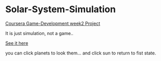 # Solar-System-Simulation

[Coursera Game-Development week2 Project](https://www.coursera.org/learn/game-development)

It is just simulation, not a game..

[See it here](https://bayany.github.io/Solar-System-Simulation/)

you can click planets to look them... and click sun to return to fist state.
